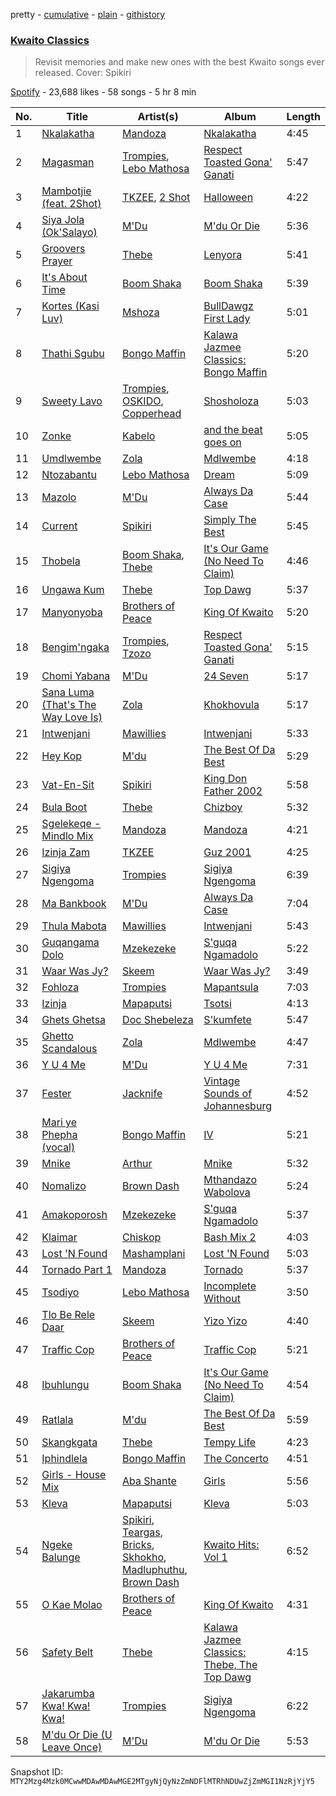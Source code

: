pretty - [cumulative](/playlists/cumulative/37i9dQZF1DXaJxsJXPjB3v.md) - [plain](/playlists/plain/37i9dQZF1DXaJxsJXPjB3v) - [githistory](https://github.githistory.xyz/mackorone/spotify-playlist-archive/blob/main/playlists/plain/37i9dQZF1DXaJxsJXPjB3v)

### [Kwaito Classics](https://open.spotify.com/playlist/37i9dQZF1DXaJxsJXPjB3v)

> Revisit memories and make new ones with the best Kwaito songs ever released\. Cover: Spikiri

[Spotify](https://open.spotify.com/user/spotify) - 23,688 likes - 58 songs - 5 hr 8 min

| No. | Title | Artist(s) | Album | Length |
|---|---|---|---|---|
| 1 | [Nkalakatha](https://open.spotify.com/track/2PGxiV2TSgVHd02eBd0Kz1) | [Mandoza](https://open.spotify.com/artist/4eNzQCNP9F9UKbglvPkDdH) | [Nkalakatha](https://open.spotify.com/album/1hqQFeOpmzLiqQzVkEYSIg) | 4:45 |
| 2 | [Magasman](https://open.spotify.com/track/4HxFndd2LoR2MBtYABjBlv) | [Trompies](https://open.spotify.com/artist/4xrsK22CWDEPYIrreVE018), [Lebo Mathosa](https://open.spotify.com/artist/1Ml1ICUucZgJMx8Y4t9aJo) | [Respect Toasted Gona' Ganati](https://open.spotify.com/album/0LfP1AWyHdWVQOZZLVFaNr) | 5:47 |
| 3 | [Mambotjie \(feat\. 2Shot\)](https://open.spotify.com/track/0whydZVhYUiAQ7LIQErJeM) | [TKZEE](https://open.spotify.com/artist/0dOZQGyxb6MGkTnRAxKmmi), [2 Shot](https://open.spotify.com/artist/1w7mqJk0lodbOOb7tZGPzX) | [Halloween](https://open.spotify.com/album/15SNp2BWjBL3oSs2KnExpF) | 4:22 |
| 4 | [Siya Jola \(Ok'Salayo\)](https://open.spotify.com/track/3Oy1hjxJLfUyaUsgxojzA7) | [M'Du](https://open.spotify.com/artist/2941g2EP7e8x7Kv3EukgmD) | [M'du Or Die](https://open.spotify.com/album/7N0NOdgLGipl1NkihPBUPQ) | 5:36 |
| 5 | [Groovers Prayer](https://open.spotify.com/track/7qkpkpKOCr6vIuJrLbtBzT) | [Thebe](https://open.spotify.com/artist/1aAwAVypEAUVCgMy67bprS) | [Lenyora](https://open.spotify.com/album/4O8DBlsMzrukb209docL0j) | 5:41 |
| 6 | [It's About Time](https://open.spotify.com/track/4LG9ZVvPKP4jjaDOsH6ePO) | [Boom Shaka](https://open.spotify.com/artist/3YkvS9iecT6huS2Rk4NIwL) | [Boom Shaka](https://open.spotify.com/album/6CjjtWnXWUzMif0RqEv3k8) | 5:39 |
| 7 | [Kortes \(Kasi Luv\)](https://open.spotify.com/track/1symqHZD5IP3wJtEIx1cws) | [Mshoza](https://open.spotify.com/artist/455ZtdycIN670IpP0Y3s44) | [BullDawgz First Lady](https://open.spotify.com/album/3D7XIokW3gRO1ZSX4stJ8g) | 5:01 |
| 8 | [Thathi Sgubu](https://open.spotify.com/track/6ue7mX2VMfHzMXYzjXDGiP) | [Bongo Maffin](https://open.spotify.com/artist/2eIjpwW853WkGtvIMukeRZ) | [Kalawa Jazmee Classics: Bongo Maffin](https://open.spotify.com/album/6OT33ayLWEbU1Gl6woOV7c) | 5:20 |
| 9 | [Sweety Lavo](https://open.spotify.com/track/7hjqnqWdgT0JxhIela26Cw) | [Trompies](https://open.spotify.com/artist/4xrsK22CWDEPYIrreVE018), [OSKIDO](https://open.spotify.com/artist/6PL23hz7B60eFrQ9pxVO9R), [Copperhead](https://open.spotify.com/artist/2XPxkoLfcYvtAqphDSGpLo) | [Shosholoza](https://open.spotify.com/album/1CTvsbZHnlilicEVSPl2l3) | 5:03 |
| 10 | [Zonke](https://open.spotify.com/track/0P35ObcV2oMcTRSNl5NMIG) | [Kabelo](https://open.spotify.com/artist/6FgSMfwOMDbtgUIOiwmwJF) | [and the beat goes on](https://open.spotify.com/album/6LEfTlDkoGfqEmuaWh5k11) | 5:05 |
| 11 | [Umdlwembe](https://open.spotify.com/track/5rILokpdb7x306b1uHEB94) | [Zola](https://open.spotify.com/artist/2ymJS3hSwX5yiNdYroipCW) | [Mdlwembe](https://open.spotify.com/album/6p14EmutdSfbNqBSQzRJK2) | 4:18 |
| 12 | [Ntozabantu](https://open.spotify.com/track/1d6f5DF7ze4mUtvTYDP0ku) | [Lebo Mathosa](https://open.spotify.com/artist/1Ml1ICUucZgJMx8Y4t9aJo) | [Dream](https://open.spotify.com/album/06WmmNtrJiAWf8ofaaTfUK) | 5:09 |
| 13 | [Mazolo](https://open.spotify.com/track/15eELFlhtNrfrEuNkop7J2) | [M'Du](https://open.spotify.com/artist/2941g2EP7e8x7Kv3EukgmD) | [Always Da Case](https://open.spotify.com/album/5ZL4Mf3do60ZcBtyzlVonT) | 5:44 |
| 14 | [Current](https://open.spotify.com/track/7jCN8HmG6EaUzQKq9uHEH2) | [Spikiri](https://open.spotify.com/artist/3fP5hWCOBvndu3JLD7HlAi) | [Simply The Best](https://open.spotify.com/album/5xc7F1Xfkq1HXYafFBewRN) | 5:45 |
| 15 | [Thobela](https://open.spotify.com/track/25ql5pIONMI4sWnJ7fPnq1) | [Boom Shaka](https://open.spotify.com/artist/3YkvS9iecT6huS2Rk4NIwL), [Thebe](https://open.spotify.com/artist/1aAwAVypEAUVCgMy67bprS) | [It's Our Game \(No Need To Claim\)](https://open.spotify.com/album/2gPTpcklNpoZBR2awmYX1m) | 4:46 |
| 16 | [Ungawa Kum](https://open.spotify.com/track/47VpnKqSM6UhAGFjGaUlvy) | [Thebe](https://open.spotify.com/artist/1aAwAVypEAUVCgMy67bprS) | [Top Dawg](https://open.spotify.com/album/1rrPsxH64XF7uwG7PInaYp) | 5:37 |
| 17 | [Manyonyoba](https://open.spotify.com/track/2MVoYPJL7n4OynoawmOzJc) | [Brothers of Peace](https://open.spotify.com/artist/0OK0qQGF0hJueVZLGRlntj) | [King Of Kwaito](https://open.spotify.com/album/4HOkw5G26NKfIf8yR41dTW) | 5:20 |
| 18 | [Bengim'ngaka](https://open.spotify.com/track/7dl5CSZCD7qo8hrrRPMraM) | [Trompies](https://open.spotify.com/artist/4xrsK22CWDEPYIrreVE018), [Tzozo](https://open.spotify.com/artist/3j2kQ3pshmhfVJt5u0Lx2L) | [Respect Toasted Gona' Ganati](https://open.spotify.com/album/0LfP1AWyHdWVQOZZLVFaNr) | 5:15 |
| 19 | [Chomi Yabana](https://open.spotify.com/track/3P51N4sDSQAgqmZxXJ5XpW) | [M'Du](https://open.spotify.com/artist/2941g2EP7e8x7Kv3EukgmD) | [24 Seven](https://open.spotify.com/album/6jsx7AJpZo4VqKVD0PlvHU) | 5:17 |
| 20 | [Sana Luma \(That's The Way Love Is\)](https://open.spotify.com/track/6UiuOhWSurVn1DUcpdA6Vf) | [Zola](https://open.spotify.com/artist/2ymJS3hSwX5yiNdYroipCW) | [Khokhovula](https://open.spotify.com/album/5xmeO5jAS6KCMByzQD8Fdg) | 5:17 |
| 21 | [Intwenjani](https://open.spotify.com/track/0eotNIGKUHo9XGsUlToDIh) | [Mawillies](https://open.spotify.com/artist/6Zd8RQbtBZ2ywALmjzwM7N) | [Intwenjani](https://open.spotify.com/album/4VJK1hwYju24DtMhDAwDli) | 5:33 |
| 22 | [Hey Kop](https://open.spotify.com/track/1VQsFRvJde95Wtkp3rk4yf) | [M'du](https://open.spotify.com/artist/0AfJczz6uFcaUSSSCVv6qT) | [The Best Of Da Best](https://open.spotify.com/album/4kl73tU6gO5PpQZ2GFmv4C) | 5:29 |
| 23 | [Vat\-En\-Sit](https://open.spotify.com/track/4sBITIyxAyTtd9NuhSM11I) | [Spikiri](https://open.spotify.com/artist/3fP5hWCOBvndu3JLD7HlAi) | [King Don Father 2002](https://open.spotify.com/album/3c5ue20ray1aFt7GvAzrv3) | 5:58 |
| 24 | [Bula Boot](https://open.spotify.com/track/0jXSQJ2oamQ9YcW4Ugq8Mm) | [Thebe](https://open.spotify.com/artist/1aAwAVypEAUVCgMy67bprS) | [Chizboy](https://open.spotify.com/album/1aY6VgE2UhKtmGesDYB4Il) | 5:32 |
| 25 | [Sgelekeqe \- Mindlo Mix](https://open.spotify.com/track/4Xqec5nATHVa8bsHngCMKE) | [Mandoza](https://open.spotify.com/artist/4eNzQCNP9F9UKbglvPkDdH) | [Mandoza](https://open.spotify.com/album/5mt82F2mozkrikmeYeFU80) | 4:21 |
| 26 | [Izinja Zam](https://open.spotify.com/track/13kgXxmYBhTx8sG2fhlLLG) | [TKZEE](https://open.spotify.com/artist/0dOZQGyxb6MGkTnRAxKmmi) | [Guz 2001](https://open.spotify.com/album/7d1lS59Y8vA3hW3u8ir9RV) | 4:25 |
| 27 | [Sigiya Ngengoma](https://open.spotify.com/track/4GdkrELjR4thBSc2KdfulR) | [Trompies](https://open.spotify.com/artist/4xrsK22CWDEPYIrreVE018) | [Sigiya Ngengoma](https://open.spotify.com/album/754Vcm77VFVwsiEndZomCs) | 6:39 |
| 28 | [Ma Bankbook](https://open.spotify.com/track/4ru4VcAOmoA8aYdEKVIa73) | [M'Du](https://open.spotify.com/artist/2941g2EP7e8x7Kv3EukgmD) | [Always Da Case](https://open.spotify.com/album/5ZL4Mf3do60ZcBtyzlVonT) | 7:04 |
| 29 | [Thula Mabota](https://open.spotify.com/track/268w5H4z4D5E8ER4Tt3qRY) | [Mawillies](https://open.spotify.com/artist/6Zd8RQbtBZ2ywALmjzwM7N) | [Intwenjani](https://open.spotify.com/album/4VJK1hwYju24DtMhDAwDli) | 5:43 |
| 30 | [Guqangama Dolo](https://open.spotify.com/track/5sQozSRY5rKLwCspVaFnHe) | [Mzekezeke](https://open.spotify.com/artist/5kCOHJfvrZck0x0nS5KE8e) | [S'guqa Ngamadolo](https://open.spotify.com/album/1GDmNP6PD27rQLSSqxBWzX) | 5:22 |
| 31 | [Waar Was Jy?](https://open.spotify.com/track/4tdjxGy4a54Hi1fXaDl7Xz) | [Skeem](https://open.spotify.com/artist/03EsSUDsUpGuIKDBhdWnPR) | [Waar Was Jy?](https://open.spotify.com/album/51b8gK2d2z0KUHtsnhMbY7) | 3:49 |
| 32 | [Fohloza](https://open.spotify.com/track/3DKfxpqCVoWmqObaLbkWLy) | [Trompies](https://open.spotify.com/artist/4xrsK22CWDEPYIrreVE018) | [Mapantsula](https://open.spotify.com/album/3sc7RKWeBiYxA1uRe7xghs) | 7:03 |
| 33 | [Izinja](https://open.spotify.com/track/6qJpatMdBrN3yRFuLqLCA8) | [Mapaputsi](https://open.spotify.com/artist/22IsfJqYsmzkvuOdUZjBld) | [Tsotsi](https://open.spotify.com/album/7efUI9NRE7rieqrHGD1409) | 4:13 |
| 34 | [Ghets Ghetsa](https://open.spotify.com/track/11Uc9JBy59hJNB99TyC9pJ) | [Doc Shebeleza](https://open.spotify.com/artist/4FdeMdW9yGUe580u1pK0DB) | [S'kumfete](https://open.spotify.com/album/1GgqdXa6jVVVGj9Hui743C) | 5:47 |
| 35 | [Ghetto Scandalous](https://open.spotify.com/track/1L8CvSH5HDLo0dpW8zlmUM) | [Zola](https://open.spotify.com/artist/2ymJS3hSwX5yiNdYroipCW) | [Mdlwembe](https://open.spotify.com/album/6p14EmutdSfbNqBSQzRJK2) | 4:47 |
| 36 | [Y U 4 Me](https://open.spotify.com/track/6019mUh1nhmsqDtfbKuZnu) | [M'Du](https://open.spotify.com/artist/2941g2EP7e8x7Kv3EukgmD) | [Y U 4 Me](https://open.spotify.com/album/4RELzas44ynDy4FZb8XRj7) | 7:31 |
| 37 | [Fester](https://open.spotify.com/track/4QNTWh444lOn7C4kPGUoYR) | [Jacknife](https://open.spotify.com/artist/2MU7y4Bj9rg69oHvc70YGs) | [Vintage Sounds of Johannesburg](https://open.spotify.com/album/45j6bfm5dD2m2V9mjaVYL3) | 4:52 |
| 38 | [Mari ye Phepha \(vocal\)](https://open.spotify.com/track/4XiJoWng9yE9M73PhQNDER) | [Bongo Maffin](https://open.spotify.com/artist/2eIjpwW853WkGtvIMukeRZ) | [IV](https://open.spotify.com/album/2CwwI5ByOhauusaFinUl3R) | 5:21 |
| 39 | [Mnike](https://open.spotify.com/track/2CsW73MoDsh6ra2Jwa5Ez4) | [Arthur](https://open.spotify.com/artist/5wlKFzRmsjsCCRxlYf2KdU) | [Mnike](https://open.spotify.com/album/7gneORxdnpyAQpzN8Yoldt) | 5:32 |
| 40 | [Nomalizo](https://open.spotify.com/track/2H20ibCx6qtLsI2rhs3bPb) | [Brown Dash](https://open.spotify.com/artist/0qfB2AZKBklxVxBVcNqJOG) | [Mthandazo Wabolova](https://open.spotify.com/album/3S7R9NSguORFWfJSUhDAV4) | 5:24 |
| 41 | [Amakoporosh](https://open.spotify.com/track/0T3LbaGADVSPXU5Tzy7XDY) | [Mzekezeke](https://open.spotify.com/artist/5kCOHJfvrZck0x0nS5KE8e) | [S'guqa Ngamadolo](https://open.spotify.com/album/1GDmNP6PD27rQLSSqxBWzX) | 5:37 |
| 42 | [Klaimar](https://open.spotify.com/track/7yd9B48OQSRTUG2oKEoPXr) | [Chiskop](https://open.spotify.com/artist/7wTsm3OFBk9W6BwPponZYt) | [Bash Mix 2](https://open.spotify.com/album/3jXFnAfB1GglFH95qcl1vA) | 4:03 |
| 43 | [Lost 'N Found](https://open.spotify.com/track/5bi5ot0tC37XOORKfehoRy) | [Mashamplani](https://open.spotify.com/artist/4uSBcHbT1Gcsqy5V0Oqn5I) | [Lost 'N Found](https://open.spotify.com/album/7FuyJJkcr7HPaCDZUUv8ys) | 5:03 |
| 44 | [Tornado Part 1](https://open.spotify.com/track/21xIGXNksYlM9FBDFQC18y) | [Mandoza](https://open.spotify.com/artist/4eNzQCNP9F9UKbglvPkDdH) | [Tornado](https://open.spotify.com/album/4MLRGUuN0sDl7bjeYj3KVa) | 5:37 |
| 45 | [Tsodiyo](https://open.spotify.com/track/3oSbA5i516ghSq9KEwfRAW) | [Lebo Mathosa](https://open.spotify.com/artist/1Ml1ICUucZgJMx8Y4t9aJo) | [Incomplete Without](https://open.spotify.com/album/1ukKAGgF6cLMJ1v0HTFUuM) | 3:50 |
| 46 | [Tlo Be Rele Daar](https://open.spotify.com/track/03RGHM6AtZxkZ3rU3iAwQa) | [Skeem](https://open.spotify.com/artist/03EsSUDsUpGuIKDBhdWnPR) | [Yizo Yizo](https://open.spotify.com/album/0MI38qrVzFPVgRiHN4ocFU) | 4:40 |
| 47 | [Traffic Cop](https://open.spotify.com/track/72YvRxXGDh8ceVyARTtdEJ) | [Brothers of Peace](https://open.spotify.com/artist/0OK0qQGF0hJueVZLGRlntj) | [Traffic Cop](https://open.spotify.com/album/5PfNqkm8DsTilYtAxmBRwk) | 5:21 |
| 48 | [Ibuhlungu](https://open.spotify.com/track/0Kto1TI0CW1ARsxEWkezw2) | [Boom Shaka](https://open.spotify.com/artist/3YkvS9iecT6huS2Rk4NIwL) | [It's Our Game \(No Need To Claim\)](https://open.spotify.com/album/2gPTpcklNpoZBR2awmYX1m) | 4:54 |
| 49 | [Ratlala](https://open.spotify.com/track/0TRVmZwsu14poorzV522Uy) | [M'du](https://open.spotify.com/artist/0AfJczz6uFcaUSSSCVv6qT) | [The Best Of Da Best](https://open.spotify.com/album/4kl73tU6gO5PpQZ2GFmv4C) | 5:59 |
| 50 | [Skangkgata](https://open.spotify.com/track/70e5LboOZBwRrbwZb36ISE) | [Thebe](https://open.spotify.com/artist/1aAwAVypEAUVCgMy67bprS) | [Tempy Life](https://open.spotify.com/album/6QLge9AA2UY7zgR7DNtaUN) | 4:23 |
| 51 | [Iphindlela](https://open.spotify.com/track/27CtgoA4uSgIYjf0ZS8zvX) | [Bongo Maffin](https://open.spotify.com/artist/2eIjpwW853WkGtvIMukeRZ) | [The Concerto](https://open.spotify.com/album/7fRul2x0hzuFPkCG7EpWff) | 4:51 |
| 52 | [Girls \- House Mix](https://open.spotify.com/track/643NMYHAgwj8EUm60lAdBy) | [Aba Shante](https://open.spotify.com/artist/1QzbZCzJIHfCrUZCkhfn0n) | [Girls](https://open.spotify.com/album/5yuAUEG0eeQeW3uMUHnKTd) | 5:56 |
| 53 | [Kleva](https://open.spotify.com/track/5RTDTOmZNe16758vrx6qnX) | [Mapaputsi](https://open.spotify.com/artist/22IsfJqYsmzkvuOdUZjBld) | [Kleva](https://open.spotify.com/album/6HGVwDKHwADl1R8b7VfnJD) | 5:03 |
| 54 | [Ngeke Balunge](https://open.spotify.com/track/5ldfvdzqmyKG4TYSK7yk9O) | [Spikiri](https://open.spotify.com/artist/3fP5hWCOBvndu3JLD7HlAi), [Teargas](https://open.spotify.com/artist/6ffbZWFEp3uVx8w46WlNvD), [Bricks](https://open.spotify.com/artist/3hALQI03Ul63hBropSFt47), [Skhokho](https://open.spotify.com/artist/4ack50GWpOabzl8e2mH05Z), [Madluphuthu](https://open.spotify.com/artist/0RbbfEN7Q3ahYF9Kwkz4cd), [Brown Dash](https://open.spotify.com/artist/0qfB2AZKBklxVxBVcNqJOG) | [Kwaito Hits: Vol 1](https://open.spotify.com/album/5Lyiy2MymDk8EgxII0KIZG) | 6:52 |
| 55 | [O Kae Molao](https://open.spotify.com/track/3eo1uM3CQpPfbNeenlui3h) | [Brothers of Peace](https://open.spotify.com/artist/0OK0qQGF0hJueVZLGRlntj) | [King Of Kwaito](https://open.spotify.com/album/4HOkw5G26NKfIf8yR41dTW) | 4:31 |
| 56 | [Safety Belt](https://open.spotify.com/track/3bd3f5BXwLs2p7kRHY5a8j) | [Thebe](https://open.spotify.com/artist/1aAwAVypEAUVCgMy67bprS) | [Kalawa Jazmee Classics: Thebe, The Top Dawg](https://open.spotify.com/album/0PSKT9iKGBHpTxJ5IdDjl0) | 4:15 |
| 57 | [Jakarumba Kwa! Kwa! Kwa!](https://open.spotify.com/track/6ykFit7VtAKyNDXUNi8spe) | [Trompies](https://open.spotify.com/artist/4xrsK22CWDEPYIrreVE018) | [Sigiya Ngengoma](https://open.spotify.com/album/754Vcm77VFVwsiEndZomCs) | 6:22 |
| 58 | [M'du Or Die \(U Leave Once\)](https://open.spotify.com/track/3HeRoFFma480WyN7hHgm91) | [M'Du](https://open.spotify.com/artist/2941g2EP7e8x7Kv3EukgmD) | [M'du Or Die](https://open.spotify.com/album/7N0NOdgLGipl1NkihPBUPQ) | 5:53 |

Snapshot ID: `MTY2Mzg4Mzk0MCwwMDAwMDAwMGE2MTgyNjQyNzZmNDFlMTRhNDUwZjZmMGI1NzRjYjY5`
